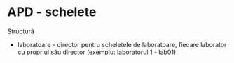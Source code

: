 # APD - schelete

Structură
- laboratoare - director pentru scheletele de laboratoare, fiecare laborator cu propriul său director (exemplu: laboratorul 1 - lab01)